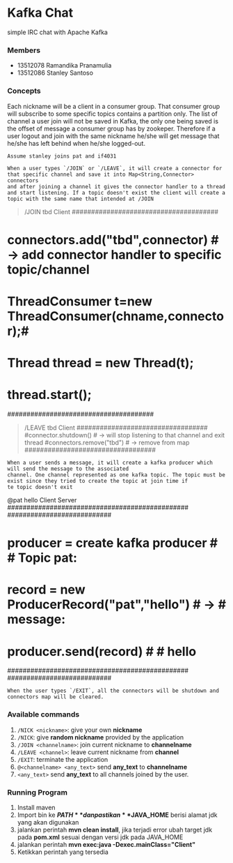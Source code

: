 # Kafka Chat
simple IRC chat with Apache Kafka

### Members

- 13512078 Ramandika Pranamulia
- 13512086 Stanley Santoso

### Concepts
Each nickname will be a client in a consumer group. That consumer group will subscribe to some specific topics contains a partition only.
The list of channel a user join will not be saved in Kafka, the only one being saved is the offset of message a consumer group has by zookeper. Therefore if a user logout and join with the same nickname he/she will get message that he/she has left behind when he/she logged-out.
```
Assume stanley joins pat and if4031

When a user types `/JOIN` or `/LEAVE`, it will create a connector for that specific channel and save it into Map<String,Connector> connectors
and after joining a channel it gives the connector handler to a thread and start listening. If a topic doesn't exist the client will create a topic with the same name that intended at /JOIN
```
>/JOIN tbd
Client
######################################
# connectors.add("tbd",connector)    # -> add connector handler to specific topic/channel
# ThreadConsumer t=new ThreadConsumer(chname,connector);#
# Thread thread = new Thread(t);			#
# thread.start();					#
######################################

> /LEAVE tbd
Client
##################################
#connector.shutdown()           # -> will stop listening to that channel  and exit thread
#connectors.remove("tbd")    # -> remove from map
##################################
```
When a user sends a message, it will create a kafka producer which will send the message to the associated
channel. One channel represented as one kafka topic. The topic must be exist since they tried to create the topic at join time if 
te topic doesn't exit
```
@pat hello
Client                                                  Server
###############################################     ###########################
# producer = create kafka producer            #     # Topic pat:              #
# record = new ProducerRecord("pat","hello")  # ->  # message:                #
# producer.send(record)                       #     # hello                   #
###############################################     ###########################
```
When the user types `/EXIT`, all the connectors will be shutdown and connectors map will be cleared.
```
### Available commands

1. `/NICK <nickname>`: give your own **nickname**
2. `/NICK`: give **random nickname** provided by the application
2. `/JOIN <channelname>`: join current nickname to **channelname**
3. `/LEAVE <channel>`: leave current nickname from **channel**
4. `/EXIT`: terminate the application
5. `@<channelname> <any_text>` send **any_text** to **channelname**
6. `<any_text>` send **any_text** to all channels joined by the user.


### Running Program
1. Install maven
2. Import bin ke **$PATH** dan pastikan **$JAVA_HOME** berisi alamat jdk yang akan digunakan
2. jalankan perintah **mvn clean install**, jika terjadi error ubah target jdk pada **pom.xml** sesuai dengan versi jdk pada JAVA_HOME
3. jalankan perintah **mvn exec:java -Dexec.mainClass="Client"**
4. Ketikkan perintah yang tersedia
